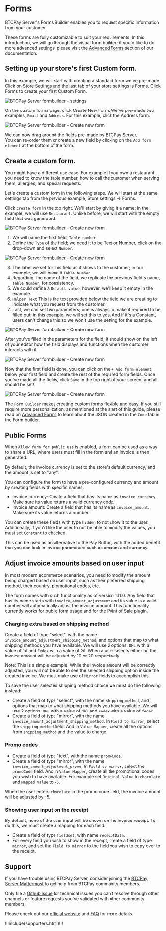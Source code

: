 # Forms

BTCPay Server's Forms Builder enables you to request specific information from your customer. 

These forms are fully customizable to suit your requirements.
In this introduction, we will go through the visual form builder; if you'd like to do more advanced settings, please visit the [Advanced Forms](./AdvancedForms.md) section of our documentation. 

## Setting up your store's first Custom form. 

In this example, we will start with creating a standard form we've pre-made. 
Click on Store Settings and the last tab of your store settings is Forms. Click Forms to create your first Custom Form. 

![BTCPay Server formbuilder - settings](./img/formbuilder/btcpayformbuilder1.png)

On the custom forms page, click Create New Form. 
We've pre-made two examples, `Email` and `Address`. 
For this example, click the Address form. 

![BTCPay Server formbuilder - Create new form](./img/formbuilder/btcpayformbuilder2.png)

We can now drag around the fields pre-made by BTCPay Server.  
You can re-order them or create a new field by clicking on the `Add form element` at the bottom of the form. 

## Create a custom form.

You might have a different use case. For example if you own a restaurant you need to know the table number, how to call the customer when serving them, allergies, and special requests. 

Let's create a custom form in the following steps. 
We will start at the same settings tab from the previous example, Store settings -> Forms.

Click `create form` in the top right. 
We'll start by giving it a name; in the example, we will use `Restaurant`. 
Unlike before, we will start with the empty field that was generated. 

![BTCPay Server formbuilder - Create new form](./img/formbuilder/btcpayformbuilder2-1.png)

1. We will name the first field, `Table number` 
2. Define the `Type` of the field; we need it to be Text or Number, click on the drop-down and select `Number`.

![BTCPay Server formbuilder - Create new form](./img/formbuilder/btcpayformbuilder2-2.png)

3. The label we set for this field as it shows to the customer; in our example, we will name it `Table Number`.
4. Regarding The name of the field, we replicate the previous field's name, `Table Number`, for consistency. 
5. We could define a `Default value`; however, we'll keep it empty in the example.
6. `Helper Text` This is the text provided below the field we are creating to indicate what you request from the customer. 
7. Last, we can set two parameters; one is always to make it required to be filled out; in this example, we will set this to yes. And if it's a Constant, users can't change this so we won't use the setting for the example. 

![BTCPay Server formbuilder - Create new form](./img/formbuilder/btcpayformbuilder2-3.png)

After you've filled in the parameters for the field, it should show on the left of your editor how the field displays and functions when the customer interacts with it. 

![BTCPay Server formbuilder - Create new form](./img/formbuilder/btcpayformbuilder2-4.png)

Now that the first field is done, you can click on the `+ Add form element` below your first field and create the rest of the required form fields. Once you've made all the fields, click `Save` in the top right of your screen, and all should be set! 

![BTCPay Server formbuilder - Create new form](./img/formbuilder/btcpayformbuilder3.png)

The `Form Builder` makes creating custom forms flexible and easy. If you still require more personalization, as mentioned at the start of this guide, please read on [Advanced Forms](./AdvancedForms.md) to learn about the JSON created in the `Code` tab in the Form builder. 

## Public Forms

When `Allow form for public use` is enabled, a form can be used as a way to share a URL, where users must fill in the form and an invoice is then generated. 

By default, the invoice currency is set to the store's default currency, and the amount is set to "any".

You can configure the form to have a pre-configured currency and amount by creating fields with specific names.

* Invoice currency: Create a field that has its name as `invoice_currency`. Make sure its value returns a valid currency code.
* Invoice amount: Create a field that has its name as `invoice_amount`. Make sure its value returns a number.

 You can create these fields with type `hidden` to not show it to the user. Additionally, if you'd like the user to not be able to modify the values, you must set `Constant` to checked.

 This can be used as an alternative to the Pay Button, with the added benefit that you can lock in invoice parameters such as amount and currency.

 ## Adjust invoice amounts based on user input

 In most modern ecommerce scenarios, you need to modify the amount being charged based on user input, such as their preferred shipping method, their country, promotional codes, etc.

 The form comes with such functionality as of version 1.11.0. Any field that has its name starts with `invoice_amount_adjustment` and its value is a valid number will automatically adjust the invoice amount. This functionality currently works for public form usage and for the Point of Sale plugin.

### Charging extra based on shipping method

Create a field of type "select", with the name `invoice_amount_adjustment_shipping_method`, and options that map to what shipping methods you have available. We will use 2 options: `DHL` with a value of `10` and `Fedex` with a value of `20`.  When a user selects either or, the invoice amount will be adjusted by 10 or 20 respectively.

Note: This is a simple example. While the invoice amount will be correctly adjusted, you will not be able to see the selected shipping option inside the created invoice. We must make use of `Mirror` fields to accomplish this.

To save the user selected shipping method choice we must do the following instead:
* Create a field of type "select", with the name `shipping_method`, and options that map to what shipping methods you have available. We will use 2 options: `DHL` with a value of `dhl` and `Fedex` with a value of `fedex`.
* Create a field of type "mirror", with the name `invoice_amount_adjustment_shipping_method`. In `Field to mirror`, select the `shipping_method` field. And in `Value Mapper`, create all the options from `shipping_method` and the value to charge. 

### Promo codes

* Create a field of type "text", with the name `promoCode`.
* Create a field of type "mirror", with the name `invoice_amount_adjustment_promo`. In `Field to mirror`, select the `promoCode` field. And in `Value Mapper`, create all the promotional codes you wish to have available. For example set `Original Value` to `chocolate` and `Mapped Value` to `-5`. 

When the user enters `chocolate` in the promo code field, the invoice amount will be adjusted by -5. 

### Showing user input on the receipt

By default, none of the user input will be shown on the invoice receipt. To do this, we must create a mapping for each field.
* Create a field of type `fieldset`, with name `receiptData`.
* For every field you wish to show in the receipt, create a field of type `mirror`, and set the `Field to mirror` to the field you wish to copy over to the receipt.

## Support

If you have trouble using BTCPay Server, consider joining the [BTCPay Server Mattermost](https://chat.btcpayserver.org) to get help from BTCPay community members.

Only file a [Github issue](https://github.com/btcpayserver/btcpayserver/issues) for technical issues you can't resolve through other channels or feature requests you've validated with other community members.

Please check out our [official website](https://btcpayserver.org/) and [FAQ](./FAQ/README.md#btcpay-frequently-asked-questions-and-common-issues) for more details.

!!!include(supporters.html)!!!

